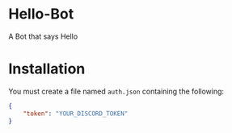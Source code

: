 # Hello-Bot
A Bot that says Hello

# Installation
You must create a file named `auth.json` containing the following:  
```json
{
    "token": "YOUR_DISCORD_TOKEN"
}
```
